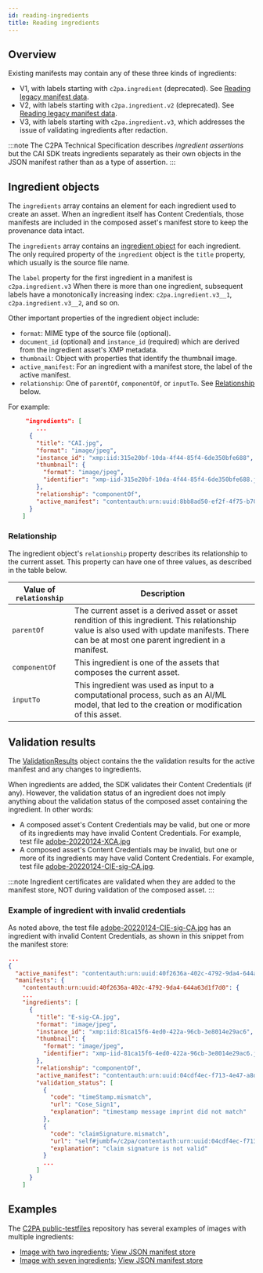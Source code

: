 ```yaml
---
id: reading-ingredients
title: Reading ingredients
---
```


## Overview 

Existing manifests may contain any of these three kinds of ingredients:
- V1, with labels starting with `c2pa.ingredient` (deprecated). See [Reading legacy manifest data](legacy.md#legacy-ingredients).
- V2, with labels starting with `c2pa.ingredient.v2` (deprecated). See [Reading legacy manifest data](legacy.md#legacy-ingredients).
- V3, with labels starting with `c2pa.ingredient.v3`, which addresses the issue of validating ingredients after redaction.

:::note
The C2PA Technical Specification describes _ingredient assertions_ but the CAI SDK treats ingredients separately as their own objects in the JSON manifest rather than as a type of assertion.
:::

## Ingredient objects

The `ingredients` array contains an element for each ingredient used to create an asset.  When an ingredient itself has Content Credentials, those manifests are included in the composed asset's manifest store to keep the provenance data intact.

The `ingredients` array contains an [ingredient object](manifest/json-ref/manifest-def.mdx#ingredient) for each ingredient.  The only required property of the `ingredient` object is the `title` property, which usually is the source file name.

The `label` property for the first ingredient in a manifest is `c2pa.ingredient.v3` When there is more than one ingredient, subsequent labels have a monotonically increasing index: `c2pa.ingredient.v3__1`, `c2pa.ingredient.v3__2`, and so on.

Other important properties of the ingredient object include:
- `format`: MIME type of the source file (optional).
- `document_id` (optional) and `instance_id` (required) which are derived from the ingredient asset's XMP metadata.
- `thumbnail`: Object with properties that identify the thumbnail image. 
- `active_manifest`: For an ingredient with a manifest store, the label of the active manifest.  
- `relationship`: One of `parentOf`, `componentOf`, or `inputTo`. See [Relationship](#relationship) below.

For example:

```json
     "ingredients": [
        ...
      {
        "title": "CAI.jpg",
        "format": "image/jpeg",
        "instance_id": "xmp:iid:315e20bf-10da-4f44-85f4-6de350bfe688",
        "thumbnail": {
          "format": "image/jpeg",
          "identifier": "xmp-iid-315e20bf-10da-4f44-85f4-6de350bfe688.jpg"
        },
        "relationship": "componentOf",
        "active_manifest": "contentauth:urn:uuid:8bb8ad50-ef2f-4f75-b709-a0e302d58019"
      }
    ]
```

### Relationship

The ingredient object's `relationship` property describes its relationship to the current asset.  This property can have one of three values, as described in the table below.

|  Value of `relationship` | Description |
|--------------------------|-------------|
| `parentOf` | The current asset is a derived asset or asset rendition of this ingredient. This relationship value is also used with update manifests.  There can be at most one parent ingredient in a manifest. |
| `componentOf` | This ingredient is one of the assets that composes the current asset. |
| `inputTo` | This ingredient was used as input to a computational process, such as an AI/ML model, that led to the creation or modification of this asset. |

## Validation results

The [ValidationResults](/docs/manifest/json-ref/reader#validationresults) object contains the the validation results for the active manifest and any changes to ingredients.

When ingredients are added, the SDK validates their Content Credentials (if any).  However, the validation status of an ingredient does not imply anything about the validation status of the composed asset containing the ingredient. In other words:
- A composed asset's Content Credentials may be valid, but one or more of its ingredients may have invalid Content Credentials. For example, test file [adobe-20220124-XCA.jpg](https://contentcredentials.org/verify?source=https://spec.c2pa.org/public-testfiles/image/jpeg/adobe-20220124-XCA.jpg)
- A composed asset's Content Credentials may be invalid, but one or more of its ingredients may have valid Content Credentials. For example, test file [adobe-20220124-CIE-sig-CA.jpg](https://contentcredentials.org/verify?source=https://spec.c2pa.org/public-testfiles/image/jpeg/adobe-20220124-CIE-sig-CA.jpg). 

:::note
Ingredient certificates are validated when they are added to the manifest store, NOT during validation of the composed asset. 
:::

### Example of ingredient with invalid credentials

As noted above, the test file [adobe-20220124-CIE-sig-CA.jpg](https://contentcredentials.org/verify?source=https://spec.c2pa.org/public-testfiles/image/jpeg/adobe-20220124-CIE-sig-CA.jpg) has an ingredient with invalid Content Credentials, as shown in this snippet from the manifest store: 

```json
...
{
  "active_manifest": "contentauth:urn:uuid:40f2636a-402c-4792-9da4-644a63d1f7d0",
  "manifests": {
    "contentauth:urn:uuid:40f2636a-402c-4792-9da4-644a63d1f7d0": {
    ...
    "ingredients": [
      {
        "title": "E-sig-CA.jpg",
        "format": "image/jpeg",
        "instance_id": "xmp:iid:81ca15f6-4ed0-422a-96cb-3e8014e29ac6",
        "thumbnail": {
          "format": "image/jpeg",
          "identifier": "xmp-iid-81ca15f6-4ed0-422a-96cb-3e8014e29ac6.jpg"
        },
        "relationship": "componentOf",
        "active_manifest": "contentauth:urn:uuid:04cdf4ec-f713-4e47-a8d6-7af56501ce4b",
        "validation_status": [
          {
            "code": "timeStamp.mismatch",
            "url": "Cose_Sign1",
            "explanation": "timestamp message imprint did not match"
          },
          {
            "code": "claimSignature.mismatch",
            "url": "self#jumbf=/c2pa/contentauth:urn:uuid:04cdf4ec-f713-4e47-a8d6-7af56501ce4b/c2pa.signature",
            "explanation": "claim signature is not valid"
          }
          ...
        ]
      }
    ]
```

## Examples

The [C2PA public-testfiles](https://spec.c2pa.org/public-testfiles/image/) repository has several examples of images with multiple ingredients:
- [Image with two ingredients](https://contentcredentials.org/verify?source=https://spec.c2pa.org/public-testfiles/image/jpeg/adobe-20220124-CAICA.jpg); [View JSON manifest store](https://spec.c2pa.org/public-testfiles/image/jpeg/manifests/adobe-20220124-CAICA/manifest_store.json)
- [Image with seven ingredients](https://contentcredentials.org/verify?source=https://spec.c2pa.org/public-testfiles/image/jpeg/adobe-20220124-CAIAIIICAICIICAIICICA.jpg); [View JSON manifest store](https://spec.c2pa.org/public-testfiles/image/jpeg/manifests/adobe-20220124-CAIAIIICAICIICAIICICA/manifest_store.json)



